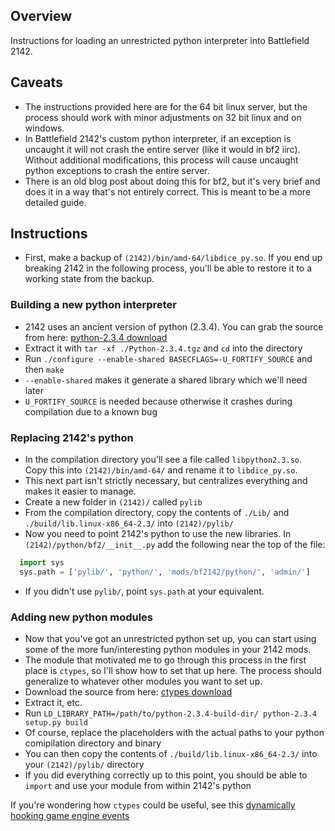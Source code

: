 ## Overview
Instructions for loading an unrestricted python interpreter into Battlefield 2142.

## Caveats
* The instructions provided here are for the 64 bit linux server, but the process should work with minor adjustments on 32 bit linux and on windows.
* In Battlefield 2142's custom python interpreter, if an exception is uncaught it will not crash the entire server (like it would in bf2 iirc).  Without additional modifications, this process will cause uncaught python exceptions to crash the entire server.
* There is an old blog post about doing this for bf2, but it's very brief and does it in a way that's not entirely correct.  This is meant to be a more detailed guide.

## Instructions
* First, make a backup of `(2142)/bin/amd-64/libdice_py.so`.  If you end up breaking 2142 in the following process, you'll be able to restore it to a working state from the backup.

### Building a new python interpreter
* 2142 uses an ancient version of python (2.3.4).  You can grab the source from here: [python-2.3.4 download](https://www.python.org/ftp/python/2.3.4/Python-2.3.4.tgz)
* Extract it with `tar -xf ./Python-2.3.4.tgz` and `cd` into the directory
* Run `./configure --enable-shared BASECFLAGS=-U_FORTIFY_SOURCE` and then `make`
* `--enable-shared` makes it generate a shared library which we'll need later
* `U_FORTIFY_SOURCE` is needed because otherwise it crashes during compilation due to a known bug

### Replacing 2142's python
* In the compilation directory you'll see a file called `libpython2.3.so`.  Copy this into `(2142)/bin/amd-64/` and rename it to `libdice_py.so`.
* This next part isn't strictly necessary, but centralizes everything and makes it easier to manage.
* Create a new folder in `(2142)/` called `pylib`
* From the compilation directory, copy the contents of `./Lib/` and `./build/lib.linux-x86_64-2.3/` into `(2142)/pylib/`
* Now you need to point 2142's python to use the new libraries.  In `(2142)/python/bf2/__init__.py` add the following near the top of the file:
```python
  import sys
  sys.path = ['pylib/', 'python/', 'mods/bf2142/python/', 'admin/']
```
* If you didn't use `pylib/`, point `sys.path` at your equivalent.

### Adding new python modules
* Now that you've got an unrestricted python set up, you can start using some of the more fun/interesting python modules in your 2142 mods.
* The module that motivated me to go through this process in the first place is `ctypes`, so I'll show how to set that up here.  The process should generalize to whatever other modules you want to set up.
* Download the source from here: [ctypes download](http://downloads.sourceforge.net/project/ctypes/ctypes/1.0.2/ctypes-1.0.2.tar.gz)
* Extract it, etc.
* Run `LD_LIBRARY_PATH=/path/to/python-2.3.4-build-dir/ python-2.3.4 setup.py build`
* Of course, replace the placeholders with the actual paths to your python  comipilation directory and binary
* You can then copy the contents of `./build/lib.linux-x86_64-2.3/` into your `(2142)/pylib/` directory
* If you did everything correctly up to this point, you should be able to `import` and use your module from within 2142's python

If you're wondering how `ctypes` could be useful, see this [dynamically hooking game engine events](./game_engine_hooks/)
